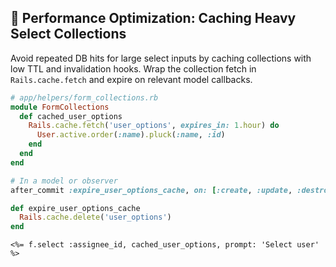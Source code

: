 ## 🔄 Performance Optimization: Caching Heavy Select Collections
Avoid repeated DB hits for large select inputs by caching collections with low TTL and invalidation hooks. Wrap the collection fetch in `Rails.cache.fetch` and expire on relevant model callbacks.

```ruby
# app/helpers/form_collections.rb
module FormCollections
  def cached_user_options
    Rails.cache.fetch('user_options', expires_in: 1.hour) do
      User.active.order(:name).pluck(:name, :id)
    end
  end
end

# In a model or observer
after_commit :expire_user_options_cache, on: [:create, :update, :destroy]

def expire_user_options_cache
  Rails.cache.delete('user_options')
end
```

```erb
<%= f.select :assignee_id, cached_user_options, prompt: 'Select user' %>
```